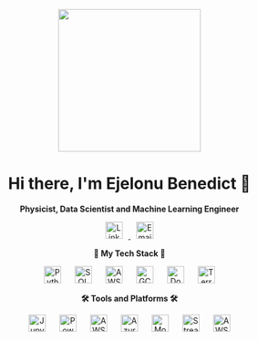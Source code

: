 <p align="center">
  <img src="https://user-images.githubusercontent.com/74038190/229223263-cf2e4b07-2615-4f87-9c38-e37600f8381a.gif" width="250" height="250">
</p>

<h1 align="center">Hi there, I'm Ejelonu Benedict 👋</h1>
<p align="center">
  <strong>Physicist, Data Scientist and Machine Learning Engineer</strong>
</p>

<p align="center">
  <a href="https://www.linkedin.com/in/benedict-ositadinma-ejelonu-367a6218a">
    <img src="https://w7.pngwing.com/pngs/887/616/png-transparent-linkedin-icon-linkedin-text-rectangle-logo-thumbnail.png" alt="LinkedIn" style="height:30px; margin: 0 10px;">
  </a>
  <a href="mailto:ejelonubenedict99@gmail.com">
    <img src="https://freepngimg.com/save/66514-computer-icons-downloaded-vector-email-gmail/768x768" alt="Email" style="height:30px; margin: 0 10px;">
  </a>
</p>

<p align="center">
  <strong>🚀 My Tech Stack 🚀</strong>
</p>
<p align="center">
  <img src="https://cdn4.iconfinder.com/data/icons/scripting-and-programming-languages/512/Python_logo-512.png" alt="Python" style="height:30px; margin: 0 10px;">
  <img src="https://cdn-icons-png.flaticon.com/512/29/29165.png" alt="SQL" style="height:30px; margin: 0 10px;">
  <img src="https://upload.wikimedia.org/wikipedia/commons/thumb/5/5c/AWS_Simple_Icons_AWS_Cloud.svg/768px-AWS_Simple_Icons_AWS_Cloud.svg.png?20191001220601" alt="AWS" style="height:30px; margin: 0 10px;">
  <img src="https://www.freecodecamp.org/news/content/images/2020/10/gcp.png" alt="GCP" style="height:30px; margin: 0 10px;">
  <img src="https://www.svgrepo.com/download/333528/docker.svg" alt="Docker" style="height:30px; margin: 0 10px;">
  <img src="https://upcloud.com/media/terraform-uc-01.png" alt="Terraform" style="height:30px; margin: 0 10px;">
</p>

<p align="center">
  <strong>🛠️ Tools and Platforms 🛠️</strong>
</p>
<p align="center">
  <img src="https://friconix.com/png/fi-xnsuxx-jupyter-notebook.png" alt="Jupyter" style="height:30px; margin: 0 10px;">
  <img src="https://www.amesolutions.co.uk/wp-content/uploads/2019/09/Microsoft-Power-BI-Logo-1.jpg" alt="PowerBI" style="height:30px; margin: 0 10px;">
  <img src="https://blog.kakaocdn.net/dn/496ZP/btr0JOlbT9j/9VQhKEN2yQaXROeSrqrBK0/img.png" alt="AWSsagemaker" style="height:30px; margin: 0 10px;">
  <img src="https://encrypted-tbn0.gstatic.com/images?q=tbn:ANd9GcRJVHNz_c5ZCwKyYDMD3opV1r4M7tHblECwmQ&usqp=CAU" alt="AzureMLStudio" style="height:30px; margin: 0 10px;">
  <img src="https://cdn.icon-icons.com/icons2/2415/PNG/512/mongodb_original_wordmark_logo_icon_146425.png" alt="MongoDB" style="height:30px; margin: 0 10px;">
  <img src="https://streamlit.io/images/brand/streamlit-logo-primary-colormark-darktext.png" alt="Streamlit" style="height:30px; margin: 0 10px;">
  <img src="https://openupthecloud.com/wp-content/uploads/2020/10/lambda.png" alt="AWSLambda" style="height:30px; margin: 0 10px;">
</p>
